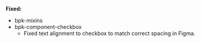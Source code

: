 **Fixed:**
- bpk-mixins
- bpk-component-checkbox
  - Fixed text alignment to checkbox to match correct spacing in Figma.